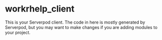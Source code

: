 # workrhelp_client

This is your Serverpod client. The code in here is mostly generated by
Serverpod, but you may want to make changes if you are adding modules to your
project.
